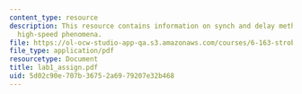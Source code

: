 ```yaml
---
content_type: resource
description: This resource contains information on synch and delay method of analyzing
  high-speed phenomena.
file: https://ol-ocw-studio-app-qa.s3.amazonaws.com/courses/6-163-strobe-project-laboratory-fall-2005/5d02c90e707b36752a6979207e32b468_lab1_assign.pdf
file_type: application/pdf
resourcetype: Document
title: lab1_assign.pdf
uid: 5d02c90e-707b-3675-2a69-79207e32b468
---
```

